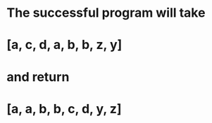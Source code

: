 # The successful program will take
# [a, c, d, a, b, b, z, y]
# and return
# [a, a, b, b, c, d, y, z]